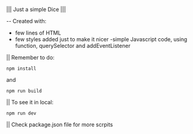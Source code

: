 ||| Just a simple Dice |||


-- Created with:

- few lines of HTML 
- few styles added just to make it nicer
-simple Javascript code, using function, querySelector and addEventListener

|| Remember to do:

```
npm install
```
and

```
npm run build
```
||  To see it in local:

```
npm run dev
```

||  Check package.json file for more scrpits
